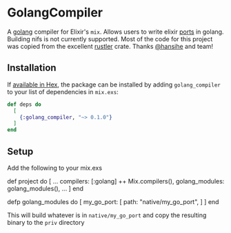 # GolangCompiler

A [golang](https://golang.org/) compiler for Elixir's `mix`. Allows users to
write elixir [ports](https://hexdocs.pm/elixir/Port.html) in golang. Building
nifs is not currently supported. Most of the code for this project was copied
from the excellent [rustler](https://github.com/rusterlium/rustler) crate.
Thanks [@hansihe](https://github.com/hansihe) and team!

## Installation

If [available in Hex](https://hex.pm/docs/publish), the package can be installed
by adding `golang_compiler` to your list of dependencies in `mix.exs`:

```elixir
def deps do
  [
    {:golang_compiler, "~> 0.1.0"}
  ]
end
```

## Setup

Add the following to your mix.exs

  def project do
    [
      ...
      compilers: [:golang] ++ Mix.compilers(),
      golang_modules: golang_modules(),
      ...
    ]
  end


  defp golang_modules do
    [
      my_go_port: [
        path: "native/my_go_port",
      ]
    ]
  end

This will build whatever is in `native/my_go_port` and copy the resulting binary
to the `priv` directory
